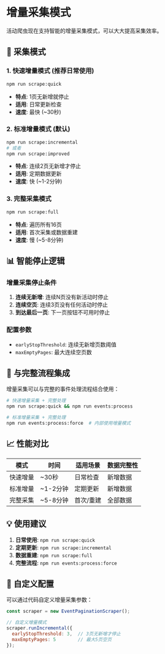 # 增量采集模式

活动爬虫现在支持智能的增量采集模式，可以大大提高采集效率。

## 🚀 采集模式

### 1. 快速增量模式 (推荐日常使用)
```bash
npm run scrape:quick
```
- **特点**: 1页无新增就停止
- **适用**: 日常更新检查
- **速度**: 最快 (~30秒)

### 2. 标准增量模式 (默认)
```bash
npm run scrape:incremental
# 或者
npm run scrape:improved
```
- **特点**: 连续2页无新增才停止
- **适用**: 定期数据更新
- **速度**: 快 (~1-2分钟)

### 3. 完整采集模式
```bash
npm run scrape:full
```
- **特点**: 遍历所有16页
- **适用**: 首次采集或数据重建
- **速度**: 慢 (~5-8分钟)

## 📊 智能停止逻辑

### 增量采集停止条件
1. **连续无新增**: 连续N页没有新活动时停止
2. **连续空页**: 连续3页没有任何活动时停止
3. **到达最后一页**: 下一页按钮不可用时停止

### 配置参数
- `earlyStopThreshold`: 连续无新增页数阈值
- `maxEmptyPages`: 最大连续空页数

## 🔄 与完整流程集成

增量采集可以与完整的事件处理流程结合使用：

```bash
# 快速增量采集 + 完整处理
npm run scrape:quick && npm run events:process

# 标准增量采集 + 完整处理  
npm run events:process:force  # 内部使用增量模式
```

## 📈 性能对比

| 模式 | 时间 | 适用场景 | 数据完整性 |
|------|------|----------|------------|
| 快速增量 | ~30秒 | 日常检查 | 新增数据 |
| 标准增量 | ~1-2分钟 | 定期更新 | 新增数据 |
| 完整采集 | ~5-8分钟 | 首次/重建 | 全部数据 |

## 💡 使用建议

1. **日常使用**: `npm run scrape:quick`
2. **定期更新**: `npm run scrape:incremental` 
3. **数据重建**: `npm run scrape:full`
4. **完整流程**: `npm run events:process:force`

## 🔧 自定义配置

可以通过代码自定义增量采集参数：

```javascript
const scraper = new EventPaginationScraper();

// 自定义增量模式
scraper.runIncremental({
  earlyStopThreshold: 3,  // 3页无新增才停止
  maxEmptyPages: 5        // 最大5页空页
});
```